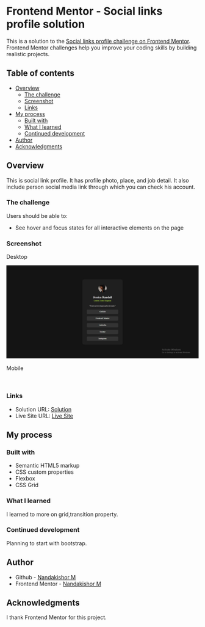 # Frontend Mentor - Social links profile solution

This is a solution to the [Social links profile challenge on Frontend Mentor](https://www.frontendmentor.io/challenges/social-links-profile-UG32l9m6dQ). Frontend Mentor challenges help you improve your coding skills by building realistic projects. 

## Table of contents

- [Overview](#overview)
  - [The challenge](#the-challenge)
  - [Screenshot](#screenshot)
  - [Links](#links)
- [My process](#my-process)
  - [Built with](#built-with)
  - [What I learned](#what-i-learned)
  - [Continued development](#continued-development)
- [Author](#author)
- [Acknowledgments](#acknowledgments)


## Overview

This is social link profile. It has profile photo, place, and job detail. It also include person social media link through which you can check his account.

### The challenge

Users should be able to:

- See hover and focus states for all interactive elements on the page

### Screenshot

Desktop

![](./assets/images/desktop-screenshot.jpg)

Mobile

![]()


### Links

- Solution URL: [Solution](https://github.com/Nandakishor-M/social-links-profile.git)
- Live Site URL: [Live Site](https://nandakishor-m.github.io/social-links-profile/)

## My process

### Built with

- Semantic HTML5 markup
- CSS custom properties
- Flexbox
- CSS Grid



### What I learned

I learned to more on grid,transition property.

### Continued development

Planning to start with bootstrap.


## Author

- Github - [Nandakishor M](https://github.com/Nandakishor-M)
- Frontend Mentor - [Nandakishor M](https://www.frontendmentor.io/profile/Nandakishor-M)

## Acknowledgments

I thank Frontend Mentor for this project.

